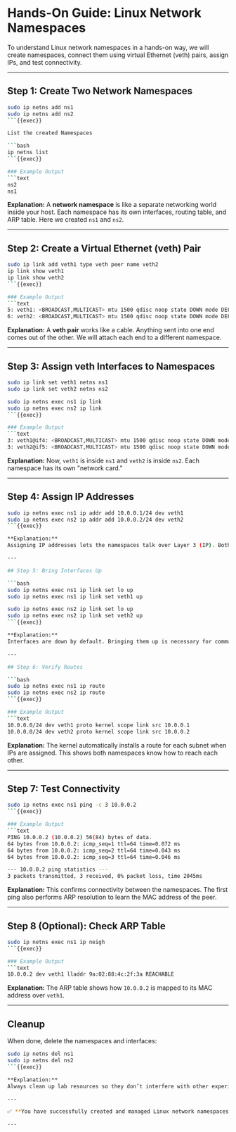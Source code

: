 # Hands-On Guide: Linux Network Namespaces

To understand Linux network namespaces in a hands-on way, we will create namespaces, connect them using virtual Ethernet (veth) pairs, assign IPs, and test connectivity.

---

## Step 1: Create Two Network Namespaces

```bash
sudo ip netns add ns1
sudo ip netns add ns2
```{{exec}}

List the created Namespaces

```bash
ip netns list
```{{exec}}

### Example Output
```text
ns2
ns1
```

**Explanation:**
A **network namespace** is like a separate networking world inside your host. Each namespace has its own interfaces, routing table, and ARP table. Here we created `ns1` and `ns2`.

---

## Step 2: Create a Virtual Ethernet (veth) Pair

```bash
sudo ip link add veth1 type veth peer name veth2
ip link show veth1
ip link show veth2
```{{exec}}

### Example Output
```text
5: veth1: <BROADCAST,MULTICAST> mtu 1500 qdisc noop state DOWN mode DEFAULT group default
6: veth2: <BROADCAST,MULTICAST> mtu 1500 qdisc noop state DOWN mode DEFAULT group default
```

**Explanation:**
A **veth pair** works like a cable. Anything sent into one end comes out of the other. We will attach each end to a different namespace.

---

## Step 3: Assign veth Interfaces to Namespaces

```bash
sudo ip link set veth1 netns ns1
sudo ip link set veth2 netns ns2

sudo ip netns exec ns1 ip link
sudo ip netns exec ns2 ip link
```{{exec}}

### Example Output
```text
3: veth1@if4: <BROADCAST,MULTICAST> mtu 1500 qdisc noop state DOWN mode DEFAULT group default
3: veth2@if5: <BROADCAST,MULTICAST> mtu 1500 qdisc noop state DOWN mode DEFAULT group default
```

**Explanation:**
Now, `veth1` is inside `ns1` and `veth2` is inside `ns2`. Each namespace has its own "network card."

---

## Step 4: Assign IP Addresses

```bash
sudo ip netns exec ns1 ip addr add 10.0.0.1/24 dev veth1
sudo ip netns exec ns2 ip addr add 10.0.0.2/24 dev veth2
```{{exec}}

**Explanation:**  
Assigning IP addresses lets the namespaces talk over Layer 3 (IP). Both are placed in the same subnet `10.0.0.0/24`.

---

## Step 5: Bring Interfaces Up

```bash
sudo ip netns exec ns1 ip link set lo up
sudo ip netns exec ns1 ip link set veth1 up

sudo ip netns exec ns2 ip link set lo up
sudo ip netns exec ns2 ip link set veth2 up
```{{exec}}

**Explanation:**  
Interfaces are down by default. Bringing them up is necessary for communication. Loopback (`lo`) is also enabled because many tools expect it.

---

## Step 6: Verify Routes

```bash
sudo ip netns exec ns1 ip route
sudo ip netns exec ns2 ip route
```{{exec}}

### Example Output
```text
10.0.0.0/24 dev veth1 proto kernel scope link src 10.0.0.1
10.0.0.0/24 dev veth2 proto kernel scope link src 10.0.0.2
```

**Explanation:**
The kernel automatically installs a route for each subnet when IPs are assigned. This shows both namespaces know how to reach each other.

---

## Step 7: Test Connectivity

```bash
sudo ip netns exec ns1 ping -c 3 10.0.0.2
```{{exec}}

### Example Output
```text
PING 10.0.0.2 (10.0.0.2) 56(84) bytes of data.
64 bytes from 10.0.0.2: icmp_seq=1 ttl=64 time=0.072 ms
64 bytes from 10.0.0.2: icmp_seq=2 ttl=64 time=0.043 ms
64 bytes from 10.0.0.2: icmp_seq=3 ttl=64 time=0.046 ms

--- 10.0.0.2 ping statistics ---
3 packets transmitted, 3 received, 0% packet loss, time 2045ms
```

**Explanation:**
This confirms connectivity between the namespaces. The first ping also performs ARP resolution to learn the MAC address of the peer.

---

## Step 8 (Optional): Check ARP Table

```bash
sudo ip netns exec ns1 ip neigh
```{{exec}}

### Example Output
```text
10.0.0.2 dev veth1 lladdr 9a:02:88:4c:2f:3a REACHABLE
```

**Explanation:**
The ARP table shows how `10.0.0.2` is mapped to its MAC address over `veth1`.

---

## Cleanup

When done, delete the namespaces and interfaces:

```bash
sudo ip netns del ns1
sudo ip netns del ns2
```{{exec}}

**Explanation:**  
Always clean up lab resources so they don’t interfere with other experiments.

---

✅ **You have successfully created and managed Linux network namespaces, connected them with veth pairs, assigned IPs, and tested connectivity!**

---
